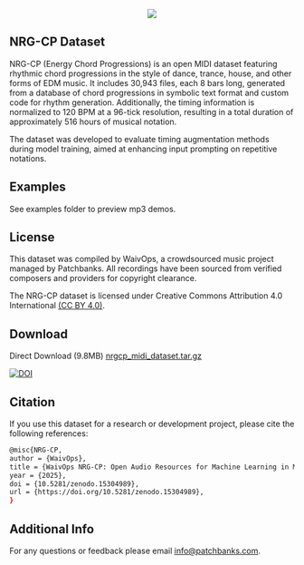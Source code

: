 <p align="center">
  <img src="https://user-images.githubusercontent.com/115654234/213008369-a3a3cc5b-498d-47ea-bd36-4569ce6c4e51.png">
</p>

## NRG-CP Dataset

NRG-CP (Energy Chord Progressions) is an open MIDI dataset featuring rhythmic chord progressions in the style of dance, trance, house, and other forms of EDM music. It includes 30,943 files, each 8 bars long, generated from a database of chord progressions in symbolic text format and custom code for rhythm generation. Additionally, the timing information is normalized to 120 BPM at a 96-tick resolution, resulting in a total duration of approximately 516 hours of musical notation.

The dataset was developed to evaluate timing augmentation methods during model training, aimed at enhancing input prompting on repetitive notations.


## Examples

See examples folder to preview mp3 demos.


## License

This dataset was compiled by WaivOps, a crowdsourced music project managed by Patchbanks. All recordings have been sourced from verified composers and providers for copyright clearance.

The NRG-CP  dataset is licensed under Creative Commons Attribution 4.0 International [(CC BY 4.0)](https://creativecommons.org/licenses/by/4.0/).
## Download

Direct Download (9.8MB) [nrgcp_midi_dataset.tar.gz](https://zenodo.org/records/15304989/files/nrgcp_midi_dataset.tar.gz?download=1&preview=1)

[![DOI](https://zenodo.org/badge/DOI/10.5281/zenodo.15304989.svg)](https://doi.org/10.5281/zenodo.15304989)

## Citation

If you use this dataset for a research or development project, please cite the following references:
```bash
@misc{NRG-CP,
author = {WaivOps},
title = {WaivOps NRG-CP: Open Audio Resources for Machine Learning in Music},
year = {2025},
doi = {10.5281/zenodo.15304989},
url = {https://doi.org/10.5281/zenodo.15304989},
}
```
## Additional Info

For any questions or feedback please email info@patchbanks.com.
